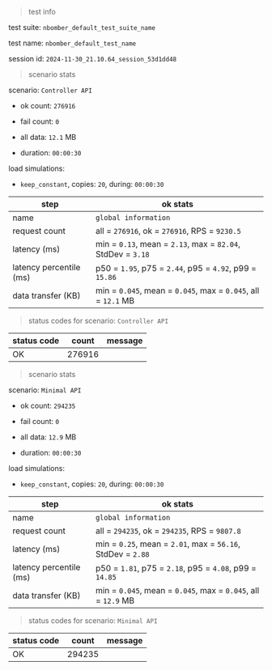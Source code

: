 > test info



test suite: `nbomber_default_test_suite_name`

test name: `nbomber_default_test_name`

session id: `2024-11-30_21.10.64_session_53d1dd48`

> scenario stats



scenario: `Controller API`

  - ok count: `276916`

  - fail count: `0`

  - all data: `12.1` MB

  - duration: `00:00:30`

load simulations:

  - `keep_constant`, copies: `20`, during: `00:00:30`

|step|ok stats|
|---|---|
|name|`global information`|
|request count|all = `276916`, ok = `276916`, RPS = `9230.5`|
|latency (ms)|min = `0.13`, mean = `2.13`, max = `82.04`, StdDev = `3.18`|
|latency percentile (ms)|p50 = `1.95`, p75 = `2.44`, p95 = `4.92`, p99 = `15.86`|
|data transfer (KB)|min = `0.045`, mean = `0.045`, max = `0.045`, all = `12.1` MB|


> status codes for scenario: `Controller API`



|status code|count|message|
|---|---|---|
|OK|276916||


> scenario stats



scenario: `Minimal API`

  - ok count: `294235`

  - fail count: `0`

  - all data: `12.9` MB

  - duration: `00:00:30`

load simulations:

  - `keep_constant`, copies: `20`, during: `00:00:30`

|step|ok stats|
|---|---|
|name|`global information`|
|request count|all = `294235`, ok = `294235`, RPS = `9807.8`|
|latency (ms)|min = `0.25`, mean = `2.01`, max = `56.16`, StdDev = `2.88`|
|latency percentile (ms)|p50 = `1.81`, p75 = `2.18`, p95 = `4.08`, p99 = `14.85`|
|data transfer (KB)|min = `0.045`, mean = `0.045`, max = `0.045`, all = `12.9` MB|


> status codes for scenario: `Minimal API`



|status code|count|message|
|---|---|---|
|OK|294235||


